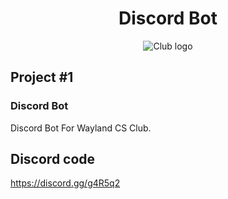 <div align="center">
<h1>Discord Bot</h1>
</div>
<p align="center">
<img src = "https://github.com/Wayland-CS-Club/club-2020-2021/blob/main/logo.png" alt="Club logo">
</p>

## Project #1
### Discord Bot
Discord Bot For Wayland CS Club.


## Discord code
https://discord.gg/g4R5q2
